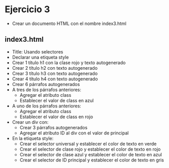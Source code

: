 # Ejercicio 3

* Crear un documento HTML con el nombre index3.html

## index3.html
* Title: Usando selectores
* Declarar una etiqueta style
* Crear 1 título h1 con la clase rojo y texto autogenerado
* Crear 2 título h2 con texto autogenerado
* Crear 3 título h3 con texto autogenerado
* Crear 4 título h4 con texto autogenerado
* Crear 6 párrafos autogenerados
* A tres de los párrafos anteriores:
  * Agregar el atributo class
  * Establecer el valor de class en azul
* A uno de los párrafos anteriores:
  * Agregar el atributo class
  * Establecer el valor de class en rojo
* Crear un div con:
  * Crear 3 párrafos autogenerados
  * Agregar el atributo ID al div con el valor de principal
* En la etiqueta style:
  * Crear el selector universal y establecer el color de texto en verde
  * Crear el selector de clase rojo y establecer el color de texto en rojo
  * Crear el selector de clase azul y establecer el color de texto en azul
  * Crear el selector de ID principal y establecer el color de texto en gris



